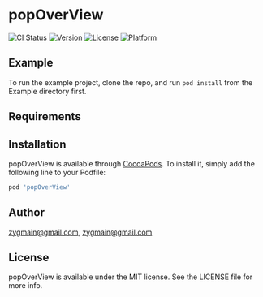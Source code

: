 # popOverView

[![CI Status](https://img.shields.io/travis/zygmain@gmail.com/popOverView.svg?style=flat)](https://travis-ci.org/zygmain@gmail.com/popOverView)
[![Version](https://img.shields.io/cocoapods/v/popOverView.svg?style=flat)](https://cocoapods.org/pods/popOverView)
[![License](https://img.shields.io/cocoapods/l/popOverView.svg?style=flat)](https://cocoapods.org/pods/popOverView)
[![Platform](https://img.shields.io/cocoapods/p/popOverView.svg?style=flat)](https://cocoapods.org/pods/popOverView)

## Example

To run the example project, clone the repo, and run `pod install` from the Example directory first.

## Requirements

## Installation

popOverView is available through [CocoaPods](https://cocoapods.org). To install
it, simply add the following line to your Podfile:

```ruby
pod 'popOverView'
```

## Author

zygmain@gmail.com, zygmain@gmail.com

## License

popOverView is available under the MIT license. See the LICENSE file for more info.
